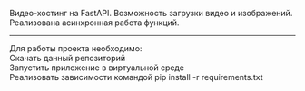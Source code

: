 
Видео-хостинг на FastAPI. Возможность загрузки видео и изображений.<br>
Реализована асинхронная работа функций.
<hr>
Для работы проекта необходимо:<br>
Скачать данный репозиторий<br>
Запустить приложение в виртуальной среде<br>
Реализовать зависимости командой pip install -r requirements.txt
